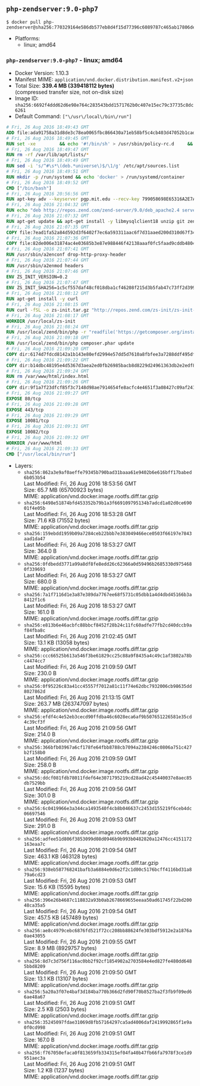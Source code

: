## `php-zendserver:9.0-php7`

```console
$ docker pull php-zendserver@sha256:770329164e586db577eb8d4f15d77396c6089787c465ab17806debeeb52b6d6e
```

-	Platforms:
	-	linux; amd64

### `php-zendserver:9.0-php7` - linux; amd64

-	Docker Version: 1.10.3
-	Manifest MIME: `application/vnd.docker.distribution.manifest.v2+json`
-	Total Size: **339.4 MB (339418112 bytes)**  
	(compressed transfer size, not on-disk size)
-	Image ID: `sha256:6692f4ddd62d6e98e764c283543bdd1571762b0c407e15ec79c37735c8dc6261`
-	Default Command: `["\/usr\/local\/bin\/run"]`

```dockerfile
# Fri, 26 Aug 2016 18:49:43 GMT
ADD file:ada91758a31d8de3c78ea0065fbc866430a71eb58bf5c4cb403d47052b1cade0 in /
# Fri, 26 Aug 2016 18:49:45 GMT
RUN set -xe 		&& echo '#!/bin/sh' > /usr/sbin/policy-rc.d 	&& echo 'exit 101' >> /usr/sbin/policy-rc.d 	&& chmod +x /usr/sbin/policy-rc.d 		&& dpkg-divert --local --rename --add /sbin/initctl 	&& cp -a /usr/sbin/policy-rc.d /sbin/initctl 	&& sed -i 's/^exit.*/exit 0/' /sbin/initctl 		&& echo 'force-unsafe-io' > /etc/dpkg/dpkg.cfg.d/docker-apt-speedup 		&& echo 'DPkg::Post-Invoke { "rm -f /var/cache/apt/archives/*.deb /var/cache/apt/archives/partial/*.deb /var/cache/apt/*.bin || true"; };' > /etc/apt/apt.conf.d/docker-clean 	&& echo 'APT::Update::Post-Invoke { "rm -f /var/cache/apt/archives/*.deb /var/cache/apt/archives/partial/*.deb /var/cache/apt/*.bin || true"; };' >> /etc/apt/apt.conf.d/docker-clean 	&& echo 'Dir::Cache::pkgcache ""; Dir::Cache::srcpkgcache "";' >> /etc/apt/apt.conf.d/docker-clean 		&& echo 'Acquire::Languages "none";' > /etc/apt/apt.conf.d/docker-no-languages 		&& echo 'Acquire::GzipIndexes "true"; Acquire::CompressionTypes::Order:: "gz";' > /etc/apt/apt.conf.d/docker-gzip-indexes 		&& echo 'Apt::AutoRemove::SuggestsImportant "false";' > /etc/apt/apt.conf.d/docker-autoremove-suggests
# Fri, 26 Aug 2016 18:49:47 GMT
RUN rm -rf /var/lib/apt/lists/*
# Fri, 26 Aug 2016 18:49:49 GMT
RUN sed -i 's/^#\s*\(deb.*universe\)$/\1/g' /etc/apt/sources.list
# Fri, 26 Aug 2016 18:49:51 GMT
RUN mkdir -p /run/systemd && echo 'docker' > /run/systemd/container
# Fri, 26 Aug 2016 18:49:52 GMT
CMD ["/bin/bash"]
# Fri, 26 Aug 2016 20:56:56 GMT
RUN apt-key adv --keyserver pgp.mit.edu --recv-key 799058698E65316A2E7A4FF42EAE1437F7D2C623
# Fri, 26 Aug 2016 21:04:32 GMT
RUN echo "deb http://repos.zend.com/zend-server/9.0/deb_apache2.4 server non-free" >> /etc/apt/sources.list.d/zend-server.list
# Fri, 26 Aug 2016 21:07:32 GMT
RUN apt-get update && apt-get install -y libmysqlclient18 unzip git zend-server-php-7.0 && /usr/local/zend/bin/zendctl.sh stop
# Fri, 26 Aug 2016 21:07:35 GMT
COPY file:7ead1fa52a84d592d3f6402f7ec6a593311aac6f7d31aaed200d310d67f34d54 in /etc/
# Fri, 26 Aug 2016 21:07:36 GMT
COPY file:82de006e31874ac4e03685b3e87e988446f42138aaaf0fc5faad9cddb48040ba in /etc/apache2/conf-available
# Fri, 26 Aug 2016 21:07:41 GMT
RUN /usr/sbin/a2enconf drop-http-proxy-header
# Fri, 26 Aug 2016 21:07:44 GMT
RUN /usr/sbin/a2enmod headers
# Fri, 26 Aug 2016 21:07:46 GMT
ENV ZS_INIT_VERSION=0.2
# Fri, 26 Aug 2016 21:07:47 GMT
ENV ZS_INIT_SHA256=1c5cf557daf48cf018dba1cf46208f215d3b5fab47c73ff2d39988581ebd6932
# Fri, 26 Aug 2016 21:08:12 GMT
RUN apt-get install -y curl
# Fri, 26 Aug 2016 21:08:15 GMT
RUN curl -fSL -o zs-init.tar.gz "http://repos.zend.com/zs-init/zs-init-docker-${ZS_INIT_VERSION}.tar.gz"     && echo "${ZS_INIT_SHA256} *zs-init.tar.gz" | sha256sum -c -     && mkdir /usr/local/zs-init     && tar xzf zs-init.tar.gz --strip-components=1 -C /usr/local/zs-init     && rm zs-init.tar.gz
# Fri, 26 Aug 2016 21:08:17 GMT
WORKDIR /usr/local/zs-init
# Fri, 26 Aug 2016 21:08:24 GMT
RUN /usr/local/zend/bin/php -r "readfile('https://getcomposer.org/installer');" | /usr/local/zend/bin/php
# Fri, 26 Aug 2016 21:09:18 GMT
RUN /usr/local/zend/bin/php composer.phar update
# Fri, 26 Aug 2016 21:09:20 GMT
COPY dir:6174d7fdcd8142a1b143e80efd2994e57dd5d7610a8fbfee3a7288ddf495dfdf in /usr/local/bin
# Fri, 26 Aug 2016 21:09:22 GMT
COPY dir:b14dbc48195e4d5367d3aea2ed0fb26985bacb8d8229d24961363db2e2edf8f0 in /usr/local/zend/var/plugins/
# Fri, 26 Aug 2016 21:09:24 GMT
RUN rm /var/www/html/index.html
# Fri, 26 Aug 2016 21:09:26 GMT
COPY dir:9f1a7f23dfcf85f3c7148d98ae7914654fe8acfc4e4651f3a08427c09af24198 in /var/www/html
# Fri, 26 Aug 2016 21:09:27 GMT
EXPOSE 80/tcp
# Fri, 26 Aug 2016 21:09:28 GMT
EXPOSE 443/tcp
# Fri, 26 Aug 2016 21:09:29 GMT
EXPOSE 10081/tcp
# Fri, 26 Aug 2016 21:09:31 GMT
EXPOSE 10082/tcp
# Fri, 26 Aug 2016 21:09:32 GMT
WORKDIR /var/www/html
# Fri, 26 Aug 2016 21:09:33 GMT
CMD ["/usr/local/bin/run"]
```

-	Layers:
	-	`sha256:862a3e9af0aeffe79345b790bad31baaa61e9402b6e616bff17babed6b053b54`  
		Last Modified: Fri, 26 Aug 2016 18:53:56 GMT  
		Size: 65.7 MB (65700923 bytes)  
		MIME: application/vnd.docker.image.rootfs.diff.tar.gzip
	-	`sha256:6498e51874bfd453352b79b1a3f669109795134b7adcd1a02d0ce69001f4e05b`  
		Last Modified: Fri, 26 Aug 2016 18:53:28 GMT  
		Size: 71.6 KB (71552 bytes)  
		MIME: application/vnd.docker.image.rootfs.diff.tar.gzip
	-	`sha256:159ebdd1959b09a7284ceb22bbb7e383049466ece0503f66197e7843aad1da47`  
		Last Modified: Fri, 26 Aug 2016 18:53:27 GMT  
		Size: 364.0 B  
		MIME: application/vnd.docker.image.rootfs.diff.tar.gzip
	-	`sha256:0fdbedd3771a99a8df8fe8edd26c62366a0d59496b2685330d9754680f339693`  
		Last Modified: Fri, 26 Aug 2016 18:53:27 GMT  
		Size: 680.0 B  
		MIME: application/vnd.docker.image.rootfs.diff.tar.gzip
	-	`sha256:7a1f7116d1e3a87e389da7767ee68f5731c05dbb1a4d4dbd45166b3a8412f1c6`  
		Last Modified: Fri, 26 Aug 2016 18:53:27 GMT  
		Size: 161.0 B  
		MIME: application/vnd.docker.image.rootfs.diff.tar.gzip
	-	`sha256:e813b6e46acbfc88bbcf8452f28b24c11fc60adfe77fb2cd40dccb9af84fba8c`  
		Last Modified: Fri, 26 Aug 2016 21:02:45 GMT  
		Size: 13.1 KB (13058 bytes)  
		MIME: application/vnd.docker.image.rootfs.diff.tar.gzip
	-	`sha256:ccc66525b613a546f3be61829cc25c88a9f8435a4c49c1af3802a78bc4474cc7`  
		Last Modified: Fri, 26 Aug 2016 21:09:59 GMT  
		Size: 230.0 B  
		MIME: application/vnd.docker.image.rootfs.diff.tar.gzip
	-	`sha256:0f95226c83a41cc45557f7012a81c11f74e62dbc7932006cb98635dd8027862d`  
		Last Modified: Fri, 26 Aug 2016 21:13:15 GMT  
		Size: 263.7 MB (263747097 bytes)  
		MIME: application/vnd.docker.image.rootfs.diff.tar.gzip
	-	`sha256:efdf4c4e52eb3cecd90ffdba46c6028eca6af9b507651226581e35cd4c39cf3f`  
		Last Modified: Fri, 26 Aug 2016 21:09:56 GMT  
		Size: 214.0 B  
		MIME: application/vnd.docker.image.rootfs.diff.tar.gzip
	-	`sha256:366bfb03967a6cf178fe64fbb8788cb7094a2384246c0806a751c427b2f158b0`  
		Last Modified: Fri, 26 Aug 2016 21:09:59 GMT  
		Size: 258.0 B  
		MIME: application/vnd.docker.image.rootfs.diff.tar.gzip
	-	`sha256:ddcf081fdb78011fdef64e3071795219cd28ad42c45440037e8aec85db7529bb`  
		Last Modified: Fri, 26 Aug 2016 21:09:56 GMT  
		Size: 301.0 B  
		MIME: application/vnd.docker.image.rootfs.diff.tar.gzip
	-	`sha256:6c0419966e3a344ca1493540f4cb8b046637c2453d155219f6ceb4dc06697546`  
		Last Modified: Fri, 26 Aug 2016 21:09:53 GMT  
		Size: 291.0 B  
		MIME: application/vnd.docker.image.rootfs.diff.tar.gzip
	-	`sha256:adfee51d806f3853099d08d0946b9b993b0482820a12476cc4151172163eaa7c`  
		Last Modified: Fri, 26 Aug 2016 21:09:54 GMT  
		Size: 463.1 KB (463128 bytes)  
		MIME: application/vnd.docker.image.rootfs.diff.tar.gzip
	-	`sha256:938eb587768241bafb3a6884e0d6e2f2c1d00c5176bcff4116bd31a879a6cd23`  
		Last Modified: Fri, 26 Aug 2016 21:09:53 GMT  
		Size: 15.6 KB (15595 bytes)  
		MIME: application/vnd.docker.image.rootfs.diff.tar.gzip
	-	`sha256:396e26b4687c118832a93b0ab2678669655eeaa50ad61745f22bd20048ca35a5`  
		Last Modified: Fri, 26 Aug 2016 21:09:54 GMT  
		Size: 457.5 KB (457489 bytes)  
		MIME: application/vnd.docker.image.rootfs.diff.tar.gzip
	-	`sha256:ae8c4979cebc6876fd521f72cc208bb88624fe303bdf5912e2a1876a0ae43055`  
		Last Modified: Fri, 26 Aug 2016 21:09:55 GMT  
		Size: 8.9 MB (8929757 bytes)  
		MIME: application/vnd.docker.image.rootfs.diff.tar.gzip
	-	`sha256:8d7c3d756f116ac0bb2f92cf1854902a2703584e4ed827fe480dd6485bbd8209`  
		Last Modified: Fri, 26 Aug 2016 21:09:50 GMT  
		Size: 13.1 KB (13107 bytes)  
		MIME: application/vnd.docker.image.rootfs.diff.tar.gzip
	-	`sha256:5a20a3f07e4baf3d184ba770b366d2fd90f70b8527ba2f3fb9f09ed66ae48a67`  
		Last Modified: Fri, 26 Aug 2016 21:09:51 GMT  
		Size: 2.5 KB (2503 bytes)  
		MIME: application/vnd.docker.image.rootfs.diff.tar.gzip
	-	`sha256:35245097fdae31069d8fb57164297ca5ad4006daf2419992865f1e9a0f0cd998`  
		Last Modified: Fri, 26 Aug 2016 21:09:51 GMT  
		Size: 167.0 B  
		MIME: application/vnd.docker.image.rootfs.diff.tar.gzip
	-	`sha256:f767050efaca0f813659fb334315ef04fa40b47fb66fa7978f3ce1d9951aec3a`  
		Last Modified: Fri, 26 Aug 2016 21:09:51 GMT  
		Size: 1.2 KB (1237 bytes)  
		MIME: application/vnd.docker.image.rootfs.diff.tar.gzip
